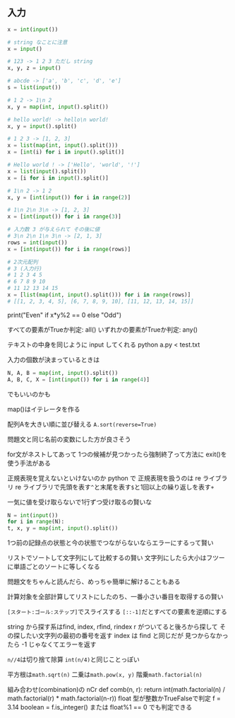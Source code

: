 ## 入力
```python
x = int(input())

# string なことに注意
x = input()

# 123 -> 1 2 3 ただし string
x, y, z = input()

# abcde -> ['a', 'b', 'c', 'd', 'e']
s = list(input())

# 1 2 -> 1\n 2
x, y = map(int, input().split())

# hello world! -> hello\n world!
x, y = input().split()

# 1 2 3 -> [1, 2, 3]
x = list(map(int, input().split()))
x = [int(i) for i in input().split()]

# Hello world ! -> ['Hello', 'world', '!']
x = list(input().split())
x = [i for i in input().split()]

# 1\n 2 -> 1 2
x, y = [int(input()) for i in range(2)]

# 1\n 2\n 3\n -> [1, 2, 3]
x = [int(input()) for i in range(3)]

# 入力数 3 が与えられて その後に値
# 3\n 2\n 1\n 3\n -> [2, 1, 3]
rows = int(input())
x = [int(input()) for i in range(rows)]

# 2次元配列
# 3 (入力行)
# 1 2 3 4 5
# 6 7 8 9 10
# 11 12 13 14 15
x = [list(map(int, input().split())) for i in range(rows)]
# [[1, 2, 3, 4, 5], [6, 7, 8, 9, 10], [11, 12, 13, 14, 15]]
```

print("Even" if x*y%2 == 0 else "Odd")

すべての要素がTrueか判定: all()
いずれかの要素がTrueか判定: any()

テキストの中身を同じように input してくれる
python a.py < test.txt

入力の個数が決まっているときは
```python
N, A, B = map(int, input().split())
A, B, C, X = [int(input()) for i in range(4)]
```
でもいいのかも

map()はイテレータを作る

配列Aを大きい順に並び替える
`A.sort(reverse=True)`

問題文と同じ名前の変数にした方が良さそう

for文がネストしてあって 1つの候補が見つかったら強制終了って方法に
exit()を使う手法がある

正規表現を覚えないといけないのか
python で 正規表現を扱うのは re ライブラリ
re ライブラリで先頭を表す`^`と末尾を表す`$`と1回以上の繰り返しを表す`+`

一気に値を受け取らないで1行ずつ受け取るの賢いな
```python
N = int(input())
for i in range(N):
t, x, y = map(int, input().split())
```
1つ前の記録点の状態と今の状態でつながらないならエラーにするって賢い

リストでソートして文字列にして比較するの賢い
文字列にしたら大小はフツーに単語ごとのソートに等しくなる

問題文をちゃんと読んだら、めっちゃ簡単に解けることもある

計算対象を全部計算してリストにしたのち、一番小さい番目を取得するの賢い

`[スタート:ゴール:ステップ]`でスライスする
`[::-1]`だとすべての要素を逆順にする

string から探す系はfind, index, rfind, rindex
r がついてると後ろから探して その探したい文字列の最初の番号を返す
index は find と同じだが 見つからなかったら -1 じゃなくてエラーを返す

`n//4`は切り捨て除算
`int(n/4)`と同じことっぽい

平方根は`math.sqrt(n)`
二乗は`math.pow(x, y)`
階乗`math.factorial(n)`

組み合わせ(combination)の nCr
def comb(n, r):
    return int(math.factorial(n) / math.factorial(r) * math.factorial(n-r))
float 型が整数かTrueFalseで判定
f = 3.14
boolean = f.is_integer()
または float%1 == 0 でも判定できる
